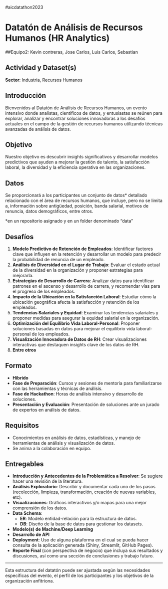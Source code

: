 #aicdatathon2023    

# Datatón de Análisis de Recursos Humanos (HR Analytics)

##Equipo2: Kevin contreras, Jose Carlos, Luis Carlos, Sebastian

## Actividad y Dataset(s) 
**Sector**: Industria, Recursos Humanos

## Introducción
Bienvenidos al Datatón de Análisis de Recursos Humanos, un evento intensivo donde analistas, científicos de datos, y entusiastas se reúnen para explorar, analizar y encontrar soluciones innovadoras a los desafíos actuales en el campo de la gestión de recursos humanos utilizando técnicas avanzadas de análisis de datos.

## Objetivo
Nuestro objetivo es descubrir insights significativos y desarrollar modelos predictivos que ayuden a mejorar la gestión de talento, la satisfacción laboral, la diversidad y la eficiencia operativa en las organizaciones.

## Datos
Se proporcionará a los participantes un conjunto de datos* detallado relacionado con el área de recursos humanos, que incluye, pero no se limita a, información sobre antigüedad, posición, banda salarial, motivos de renuncia, datos demográficos, entre otros.

*en un repositorio asignado y en un folder denominado “data”

## Desafíos
1. **Modelo Predictivo de Retención de Empleados**: Identificar factores clave que influyen en la retención y desarrollar un modelo para predecir la probabilidad de renuncia de un empleado.
2. **Análisis de Diversidad en el Lugar de Trabajo**: Evaluar el estado actual de la diversidad en la organización y proponer estrategias para mejorarla.
3. **Estrategias de Desarrollo de Carrera**: Analizar datos para identificar patrones en el ascenso y desarrollo de carrera, y recomendar vías para el progreso de los empleados.
4. **Impacto de la Ubicación en la Satisfacción Laboral**: Estudiar cómo la ubicación geográfica afecta la satisfacción y retención de los empleados.
5. **Tendencias Salariales y Equidad**: Examinar las tendencias salariales y proponer medidas para asegurar la equidad salarial en la organización.
6. **Optimización del Equilibrio Vida Laboral-Personal**: Proponer soluciones basadas en datos para mejorar el equilibrio vida laboral-personal de los empleados.
7. **Visualización Innovadora de Datos de RH**: Crear visualizaciones interactivas que destaquen insights clave de los datos de RH.
8. **Entre otros**

## Formato
- **Hibrido**
- **Fase de Preparación**: Cursos y sesiones de mentoría para familiarizarse con las herramientas y técnicas de análisis.
- **Fase de Hackathon**: Horas de análisis intensivo y desarrollo de soluciones.
- **Presentación y Evaluación**: Presentación de soluciones ante un jurado de expertos en análisis de datos.

## Requisitos
- Conocimientos en análisis de datos, estadísticas, y manejo de herramientas de análisis y visualización de datos.
- Se anima a la colaboración en equipo.

## Entregables
- **Introducción y Antecedentes de la Problemática a Resolver**: Se sugiere hacer una revisión de la literatura.
- **Análisis Exploratorio**: Describir y documentar cada uno de los pasos (recolección, limpieza, transformación, creación de nuevas variables, etc).
- **Visualizaciones**: Gráficos interactivos y/o mapas para una mejor comprensión de los datos.
- **Data Schema**:
  - **ER**: Modelo entidad-relación para la estructura de datos.
  - **DB**: Diseño de la base de datos para gestionar los datasets.
- **Modelo(s) de Machine/Deep Learning**
- **Desarrollo de API**
- **Deployment**: Uso de alguna plataforma en el cual se pueda hacer consulta de la aplicación generada (Shiny, Streamlit, GitHub Pages).
- **Reporte Final** (con perspectiva de negocio) que incluya sus resultados y discusiones, así como una sección de conclusiones y trabajo futuro.

---

Esta estructura del datatón puede ser ajustada según las necesidades específicas del evento, el perfil de los participantes y los objetivos de la organización anfitriona.
